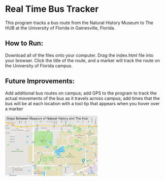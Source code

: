 # Real Time Bus Tracker
This program tracks a bus route from the Natural History Museum to The HUB at the University of Florida in Gainesville, Florida.
## How to Run:
Download all of the files onto your computer. Drag the index.html file into your browser. Click the title of the route, and a marker will track the route on the University of Florida campus.

## Future Improvements:
Add additional bus routes on campus; add GPS to the program to track the actual movements of the bus as it travels across campus; add times that the bus will be at each location with a tool tip that appears when you hover over a marker

<img src="busmap.png" width='300px'>
